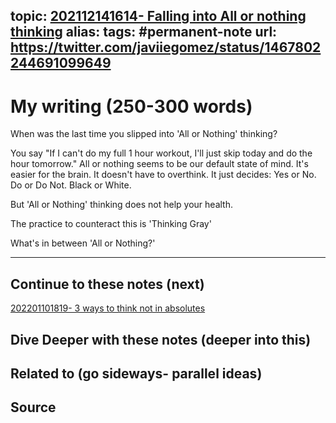 topic: [202112141614- Falling into All or nothing thinking](.md)
alias: 
tags: #permanent-note
url: https://twitter.com/javiiegomez/status/1467802244691099649
---

# My writing (250-300 words)

When was the last time you slipped into 'All or Nothing' thinking?

You say "If I can't do my full 1 hour workout, I'll just skip today and do the hour tomorrow." All or nothing seems to be our default state of mind. It's easier for the brain. It doesn't have to overthink. It just decides: Yes or No. Do or Do Not. Black or White.

But 'All or Nothing' thinking does not help your health.

The practice to counteract this is 'Thinking Gray'

What's in between 'All or Nothing?'

---
## Continue to these notes (next)
[202201101819- 3 ways to think not in absolutes](Notes/202201101819-%203%20ways%20to%20think%20not%20in%20absolutes.md)

		
## Dive Deeper with these notes (deeper into this)
		
## Related to (go sideways- parallel ideas)
	
## Source